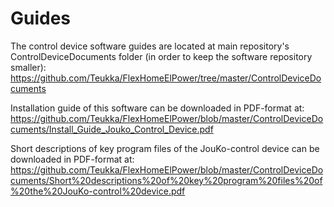 # Guides

The control device software guides are located at main repository's ControlDeviceDocuments folder (in order to keep the software repository smaller):
https://github.com/Teukka/FlexHomeElPower/tree/master/ControlDeviceDocuments

Installation guide of this software can be downloaded in PDF-format at: https://github.com/Teukka/FlexHomeElPower/blob/master/ControlDeviceDocuments/Install_Guide_Jouko_Control_Device.pdf

Short descriptions of key program files of the JouKo-control device can be downloaded in PDF-format at: https://github.com/Teukka/FlexHomeElPower/blob/master/ControlDeviceDocuments/Short%20descriptions%20of%20key%20program%20files%20of%20the%20JouKo-control%20device.pdf
